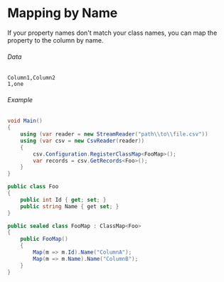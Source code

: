 # Mapping by Name

If your property names don't match your class names, you can map the property to the column by name.

###### Data

```
Column1,Column2
1,one
```

###### Example

```cs
void Main()
{
	using (var reader = new StreamReader("path\\to\\file.csv"))
	using (var csv = new CsvReader(reader))
	{
		csv.Configuration.RegisterClassMap<FooMap>();
		var records = csv.GetRecords<Foo>();
	}
}

public class Foo
{
	public int Id { get; set; }
	public string Name { get set; }
}

public sealed class FooMap : ClassMap<Foo>
{
	public FooMap()
	{
		Map(m => m.Id).Name("ColumnA");
		Map(m => m.Name).Name("ColumnB");
	}
}
```
